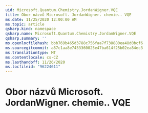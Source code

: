 ```yaml
---
uid: Microsoft.Quantum.Chemistry.JordanWigner.VQE
title: Obor názvů Microsoft. JordanWigner. chemie.. VQE
ms.date: 11/25/2020 12:00:00 AM
ms.topic: article
qsharp.kind: namespace
qsharp.name: Microsoft.Quantum.Chemistry.JordanWigner.VQE
qsharp.summary: ''
ms.openlocfilehash: bbb769b465d3788c756faa7f738880ea48d0bcf6
ms.sourcegitcommit: a87c1aa8e7453360025e47ba614f25b02ea84ec3
ms.translationtype: MT
ms.contentlocale: cs-CZ
ms.lasthandoff: 11/26/2020
ms.locfileid: "96224611"
---
```

# <a name="microsoftquantumchemistryjordanwignervqe-namespace"></a>Obor názvů Microsoft. JordanWigner. chemie.. VQE



